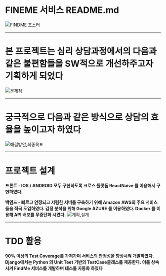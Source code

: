 # FINEME 서비스 README.md
![FINDME 포스터](https://user-images.githubusercontent.com/49577850/102770389-695a2380-43c7-11eb-98f6-cf81f62cd576.png)








---

# 본 프로젝트는 심리 상담과정에서의 다음과 같은 불편함들을 SW적으로 개선하주고자 기획하게 되었다
![문제점](https://user-images.githubusercontent.com/49577850/102770538-acb49200-43c7-11eb-8ea9-e8b085c0f4bf.png)






---

# 궁극적으로 다음과 같은 방식으로 상담의 효율을 높이고자 하였다
![해결방안,최종목표](https://user-images.githubusercontent.com/49577850/102770804-17fe6400-43c8-11eb-83af-68dadfebadd9.png)





---
# 프로젝트 설계 
  **프론트 - IOS / ANDROID 모두 구현하도록 크로스 플랫폼 ReactNaive 를 이용해서 구현하였다.**
  
   
  **백엔드 - 빠르고 안정되고 저렴한 서버를 구축하기 위해 Amazon AWS의 주요 서비스들을 적극 도입하였다. 감정 분석을 위해 Google AZURE 를 이용하였다. Docker 를 이용해 API 배포를 무중단화 시켰다.**
![계획,설계](https://user-images.githubusercontent.com/49577850/102771212-e0dc8280-43c8-11eb-9f21-f5faa62cd1c6.png)






---
# TDD 활용
  **90% 이상의 Test Coverage를 가져가며 서비스의 안정성을 향상시켜 개발하였다.
 Django에서는 Python 의 Unit Teet 기반의 TestCase클래스를 제공한다. 이를 상속시켜 FindMe 서비스를 개발하며 테스를 자동화 하였다**
 
